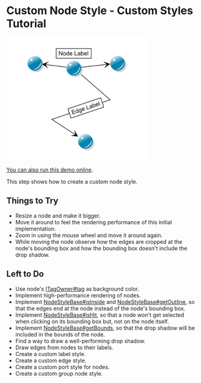 # Custom Node Style - Custom Styles Tutorial

<img src="../../resources/image/tutorial2step1.png" alt="demo-thumbnail" height="320"/>

[You can also run this demo online](https://live.yworks.com/demos/02-tutorial-custom-styles/01-custom-node-style/index.html).

This step shows how to create a custom node style.

## Things to Try

- Resize a node and make it bigger.
- Move it around to feel the rendering performance of this initial implementation.
- Zoom in using the mouse wheel and move it around again.
- While moving the node observe how the edges are cropped at the node's bounding box and how the bounding box doesn't include the drop shadow.

## Left to Do

- Use node's [ITagOwner#tag](https://docs.yworks.com/yfileshtml/#/api/ITagOwner#tag) as background color.
- Implement high-performance rendering of nodes.
- Implement [NodeStyleBase#isInside](https://docs.yworks.com/yfileshtml/#/api/NodeStyleBase#isInside) and [NodeStyleBase#getOutline](https://docs.yworks.com/yfileshtml/#/api/NodeStyleBase#getOutline), so that the edges end at the node instead of the node's bounding box.
- Implement [NodeStyleBase#isHit](https://docs.yworks.com/yfileshtml/#/api/NodeStyleBase#isHit), so that a node won't get selected when clicking on its bounding box but, not on the node itself.
- Implement [NodeStyleBase#getBounds](https://docs.yworks.com/yfileshtml/#/api/NodeStyleBase#getBounds), so that the drop shadow will be included in the bounds of the node.
- Find a way to draw a well-performing drop shadow.
- Draw edges from nodes to their labels.
- Create a custom label style.
- Create a custom edge style.
- Create a custom port style for nodes.
- Create a custom group node style.
